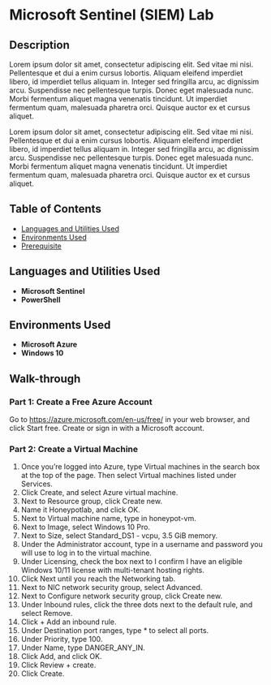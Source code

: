 # Microsoft Sentinel (SIEM) Lab

## Description
Lorem ipsum dolor sit amet, consectetur adipiscing elit. Sed vitae mi nisi. Pellentesque et dui a enim cursus lobortis. Aliquam eleifend imperdiet libero, id imperdiet tellus aliquam in. Integer sed fringilla arcu, ac dignissim arcu. Suspendisse nec pellentesque turpis. Donec eget malesuada nunc. Morbi fermentum aliquet magna venenatis tincidunt. Ut imperdiet fermentum quam, malesuada pharetra orci. Quisque auctor ex et cursus aliquet.

<div style="page-break-after: always; visibility: hidden"></div>

Lorem ipsum dolor sit amet, consectetur adipiscing elit. Sed vitae mi nisi. Pellentesque et dui a enim cursus lobortis. Aliquam eleifend imperdiet libero, id imperdiet tellus aliquam in. Integer sed fringilla arcu, ac dignissim arcu. Suspendisse nec pellentesque turpis. Donec eget malesuada nunc. Morbi fermentum aliquet magna venenatis tincidunt. Ut imperdiet fermentum quam, malesuada pharetra orci. Quisque auctor ex et cursus aliquet.
<br />

## Table of Contents

   * [Languages and Utilities Used](#Languages-and-Utilities-Used)
   * [Environments Used](#Environments-Used)
   * [Prerequisite](#Prerequisite)

## Languages and Utilities Used

* **Microsoft Sentinel** 
* **PowerShell**

## Environments Used

* **Microsoft Azure**
* **Windows 10**

## Walk-through

### Part 1: Create a Free Azure Account

Go to https://azure.microsoft.com/en-us/free/ in your web browser, and click Start free.
Create or sign in with a Microsoft account.

### Part 2: Create a Virtual Machine

1. Once you’re logged into Azure, type Virtual machines in the search box at the top of the page. Then select Virtual machines listed under Services.
2. Click Create, and select Azure virtual machine.
3. Next to Resource group, click Create new.
4. Name it Honeypotlab, and click OK.
5. Next to Virtual machine name, type in honeypot-vm.
6. Next to Image, select Windows 10 Pro.
7. Next to Size, select Standard_DS1 - vcpu, 3.5 GiB memory.
8. Under the Administrator account, type in a username and password you will use to log in to the virtual machine.
9. Under Licensing, check the box next to I confirm I have an eligible Windows 10/11 license with multi-tenant hosting rights.
10. Click Next until you reach the Networking tab.
11. Next to NIC network security group, select Advanced.
12. Next to Configure network security group, click Create new.
13. Under Inbound rules, click the three dots next to the default rule, and select Remove.
14. Click + Add an inbound rule.
15. Under Destination port ranges, type * to select all ports.
16. Under Priority, type 100.
17. Under Name, type DANGER_ANY_IN.
18. Click Add, and click OK. 
19. Click Review + create.
20. Click Create.

